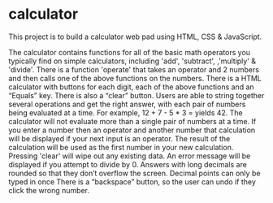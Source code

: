 # calculator
This project is to build a calculator web pad using HTML, CSS & JavaScript.

The calculator contains functions for all of the basic math operators you typically find on simple calculators, including 'add', 'subtract', ,'multiply' & 'divide'.
There is a function 'operate' that takes an operator and 2 numbers and then calls one of the above functions on the numbers.
There is a HTML calculator with buttons for each digit, each of the above functions and an “Equals” key.
There is also a “clear” button.
Users are able to string together several operations and get the right answer, with each pair of numbers being evaluated at a time. For example, 12 + 7 - 5 * 3 = yields 42. The calculator will not evaluate more than a single pair of numbers at a time. If you enter a number then an operator and another number that calculation will be displayed if your next input is an operator. The result of the calculation will be used as the first number in your new calculation.
Pressing 'clear' will wipe out any existing data. 
An error message will be displayed if you attempt to divide by 0.
Answers with long decimals are rounded so that they don’t overflow the screen.
Decimal points can only be typed in once
There is  a “backspace” button, so the user can undo if they click the wrong number.

